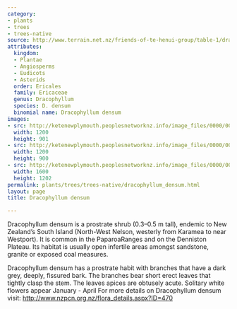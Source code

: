 ```yaml
---
category:
- plants
- trees
- trees-native
source: http://www.terrain.net.nz/friends-of-te-henui-group/table-1/dracophyllum-densum.html
attributes:
  kingdom:
  - Plantae
  - Angiosperms
  - Eudicots
  - Asterids
  order: Ericales
  family: Ericaceae
  genus: Dracophyllum
  species: D. densum
  binomial name: Dracophyllum densum
images:
- src: http://ketenewplymouth.peoplesnetworknz.info/image_files/0000/0011/0583/Dracophyllum_densum-001.JPG
  width: 1200
  height: 901
- src: http://ketenewplymouth.peoplesnetworknz.info/image_files/0000/0011/0578/Dracophyllum_densum.JPG
  width: 1200
  height: 900
- src: http://ketenewplymouth.peoplesnetworknz.info/image_files/0000/0009/8638/Dracophyllum_densum.JPG
  width: 1600
  height: 1202
permalink: plants/trees/trees-native/dracophyllum_densum.html
layout: page
title: Dracophyllum densum

---
```

Dracophyllum densum is a prostrate shrub (0.3–0.5 m tall), endemic to New Zealand’s South Island (North-West Nelson, westerly from Karamea to near Westport). It is common in the PaparoaRanges and on the Denniston Plateau. Its habitat is usually open infertile areas amongst sandstone, granite or exposed coal measures.

Dracophyllum densum has a prostrate habit with branches that have a dark grey, deeply, fissured bark. The branches bear short erect leaves that tightly clasp the stem. The leaves apices are obtusely acute.
Solitary white flowers appear January - April
For more details on Dracophyllum densum visit: <a href="http://www.nzpcn.org.nz/flora_details.aspx?ID=470" target="_blank">http://www.nzpcn.org.nz/flora_details.aspx?ID=470</a> 
